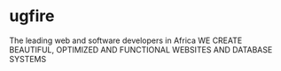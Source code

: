 # ugfire
The leading web and software developers in Africa
WE CREATE BEAUTIFUL, OPTIMIZED AND FUNCTIONAL WEBSITES AND DATABASE SYSTEMS
